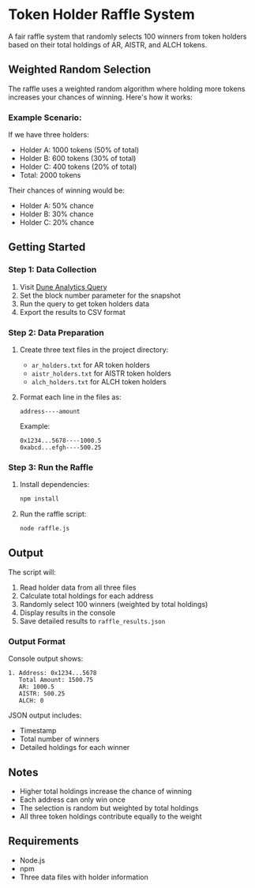 # Token Holder Raffle System

A fair raffle system that randomly selects 100 winners from token holders based on their total holdings of AR, AISTR, and ALCH tokens.

## Weighted Random Selection
The raffle uses a weighted random algorithm where holding more tokens increases your chances of winning. Here's how it works:

### Example Scenario:
If we have three holders:
- Holder A: 1000 tokens (50% of total)
- Holder B: 600 tokens (30% of total)
- Holder C: 400 tokens (20% of total)
- Total: 2000 tokens

Their chances of winning would be:
- Holder A: 50% chance
- Holder B: 30% chance
- Holder C: 20% chance

## Getting Started

### Step 1: Data Collection
1. Visit [Dune Analytics Query](https://dune.com/queries/4481826)
2. Set the block number parameter for the snapshot
3. Run the query to get token holders data
4. Export the results to CSV format

### Step 2: Data Preparation
1. Create three text files in the project directory:
   - `ar_holders.txt` for AR token holders
   - `aistr_holders.txt` for AISTR token holders
   - `alch_holders.txt` for ALCH token holders

2. Format each line in the files as:
   ```
   address----amount
   ```
   Example:
   ```
   0x1234...5678----1000.5
   0xabcd...efgh----500.25
   ```

### Step 3: Run the Raffle
1. Install dependencies:
   ```bash
   npm install
   ```

2. Run the raffle script:
   ```bash
   node raffle.js
   ```

## Output
The script will:
1. Read holder data from all three files
2. Calculate total holdings for each address
3. Randomly select 100 winners (weighted by total holdings)
4. Display results in the console
5. Save detailed results to `raffle_results.json`

### Output Format
Console output shows:
```
1. Address: 0x1234...5678
   Total Amount: 1500.75
   AR: 1000.5
   AISTR: 500.25
   ALCH: 0
```

JSON output includes:
- Timestamp
- Total number of winners
- Detailed holdings for each winner

## Notes
- Higher total holdings increase the chance of winning
- Each address can only win once
- The selection is random but weighted by total holdings
- All three token holdings contribute equally to the weight

## Requirements
- Node.js
- npm
- Three data files with holder information
